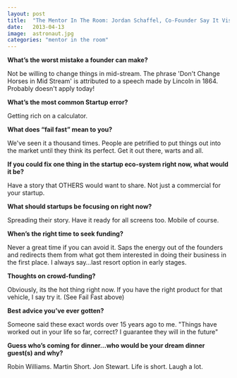 ```yaml
---
layout: post
title:  "The Mentor In The Room: Jordan Schaffel, Co-Founder Say It Visually and Fast Forward Stories"
date:   2013-04-13
image:  astronaut.jpg
categories: "mentor in the room"
---
```


**What’s the worst mistake a founder can make?**

Not be willing to change things in mid-stream. The phrase 'Don't Change Horses in Mid Stream' is attributed to a speech made by Lincoln in 1864. Probably doesn't apply today!


**What’s the most common Startup error?**

Getting rich on a calculator.


**What does “fail fast” mean to you?**

We've seen it a thousand times. People are petrified to put things out into the market until they think its perfect. Get it out there, warts and all.

 
**If you could fix one thing in the startup eco-system right now, what would it be?**

Have a story that OTHERS would want to share. Not just a commercial for your startup.


**What should startups be focusing on right now?**

Spreading their story. Have it ready for all screens too. Mobile of course.


**When’s the right time to seek funding?**

Never a great time if you can avoid it. Saps the energy out of the founders and redirects them from what got them interested in doing their business in the first place. I always say…last resort option in early stages.

 
**Thoughts on crowd-funding?**

Obviously, its the hot thing right now. If you have the right product for that vehicle, I say try it. (See Fail Fast above)


**Best advice you’ve ever gotten?**

Someone said these exact words over 15 years ago to me. "Things have worked out in your life so far, correct? I guarantee they will in the future"


**Guess who’s coming for dinner…who would be your dream dinner guest(s) and why?**

Robin Williams. Martin Short. Jon Stewart.   Life is short. Laugh a lot.

